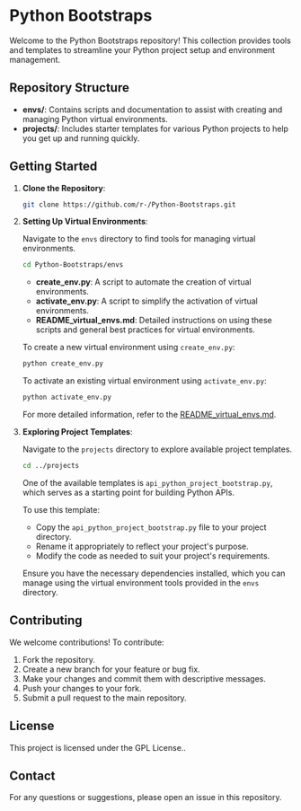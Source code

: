 
# Python Bootstraps

Welcome to the Python Bootstraps repository! This collection provides tools and templates to streamline your Python project setup and environment management.

## Repository Structure

- **envs/**: Contains scripts and documentation to assist with creating and managing Python virtual environments.
- **projects/**: Includes starter templates for various Python projects to help you get up and running quickly.

## Getting Started

1. **Clone the Repository**:

   ```bash
   git clone https://github.com/r-/Python-Bootstraps.git
   ```

2. **Setting Up Virtual Environments**:

   Navigate to the `envs` directory to find tools for managing virtual environments.

   ```bash
   cd Python-Bootstraps/envs
   ```

   - **create_env.py**: A script to automate the creation of virtual environments.
   - **activate_env.py**: A script to simplify the activation of virtual environments.
   - **README_virtual_envs.md**: Detailed instructions on using these scripts and general best practices for virtual environments.

   To create a new virtual environment using `create_env.py`:

   ```bash
   python create_env.py
   ```

   To activate an existing virtual environment using `activate_env.py`:

   ```bash
   python activate_env.py
   ```

   For more detailed information, refer to the [README_virtual_envs.md](https://github.com/r-/Python-Bootstraps/blob/main/envs/README_virtual_envs.md).

3. **Exploring Project Templates**:

   Navigate to the `projects` directory to explore available project templates.

   ```bash
   cd ../projects
   ```

   One of the available templates is `api_python_project_bootstrap.py`, which serves as a starting point for building Python APIs.

   To use this template:

   - Copy the `api_python_project_bootstrap.py` file to your project directory.
   - Rename it appropriately to reflect your project's purpose.
   - Modify the code as needed to suit your project's requirements.

   Ensure you have the necessary dependencies installed, which you can manage using the virtual environment tools provided in the `envs` directory.

## Contributing

We welcome contributions! To contribute:

1. Fork the repository.
2. Create a new branch for your feature or bug fix.
3. Make your changes and commit them with descriptive messages.
4. Push your changes to your fork.
5. Submit a pull request to the main repository.

## License

This project is licensed under the GPL License..

## Contact

For any questions or suggestions, please open an issue in this repository.
